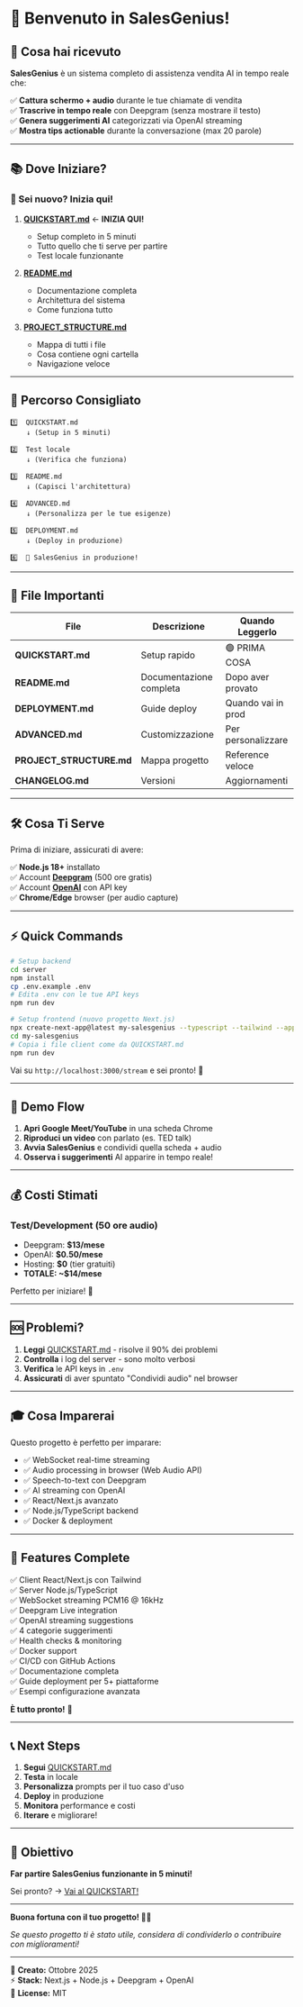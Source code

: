 # 🎉 Benvenuto in SalesGenius!

## 🚀 Cosa hai ricevuto

**SalesGenius** è un sistema completo di assistenza vendita AI in tempo reale che:

✅ **Cattura schermo + audio** durante le tue chiamate di vendita  
✅ **Trascrive in tempo reale** con Deepgram (senza mostrare il testo)  
✅ **Genera suggerimenti AI** categorizzati via OpenAI streaming  
✅ **Mostra tips actionable** durante la conversazione (max 20 parole)  

---

## 📚 Dove Iniziare?

### 👋 Sei nuovo? Inizia qui!

1. **[QUICKSTART.md](QUICKSTART.md)** ← **INIZIA QUI!**
   - Setup completo in 5 minuti
   - Tutto quello che ti serve per partire
   - Test locale funzionante

2. **[README.md](README.md)**
   - Documentazione completa
   - Architettura del sistema
   - Come funziona tutto

3. **[PROJECT_STRUCTURE.md](PROJECT_STRUCTURE.md)**
   - Mappa di tutti i file
   - Cosa contiene ogni cartella
   - Navigazione veloce

---

## 🎯 Percorso Consigliato

```
1️⃣  QUICKSTART.md
    ↓ (Setup in 5 minuti)
    
2️⃣  Test locale
    ↓ (Verifica che funziona)
    
3️⃣  README.md
    ↓ (Capisci l'architettura)
    
4️⃣  ADVANCED.md
    ↓ (Personalizza per le tue esigenze)
    
5️⃣  DEPLOYMENT.md
    ↓ (Deploy in produzione)
    
6️⃣  🎉 SalesGenius in produzione!
```

---

## 📁 File Importanti

| File | Descrizione | Quando Leggerlo |
|------|-------------|-----------------|
| **QUICKSTART.md** | Setup rapido | 🟢 PRIMA COSA |
| **README.md** | Documentazione completa | Dopo aver provato |
| **DEPLOYMENT.md** | Guide deploy | Quando vai in prod |
| **ADVANCED.md** | Customizzazione | Per personalizzare |
| **PROJECT_STRUCTURE.md** | Mappa progetto | Reference veloce |
| **CHANGELOG.md** | Versioni | Aggiornamenti |

---

## 🛠️ Cosa Ti Serve

Prima di iniziare, assicurati di avere:

✅ **Node.js 18+** installato  
✅ Account **[Deepgram](https://console.deepgram.com/)** (500 ore gratis)  
✅ Account **[OpenAI](https://platform.openai.com/)** con API key  
✅ **Chrome/Edge** browser (per audio capture)  

---

## ⚡ Quick Commands

```bash
# Setup backend
cd server
npm install
cp .env.example .env
# Edita .env con le tue API keys
npm run dev

# Setup frontend (nuovo progetto Next.js)
npx create-next-app@latest my-salesgenius --typescript --tailwind --app
cd my-salesgenius
# Copia i file client come da QUICKSTART.md
npm run dev
```

Vai su `http://localhost:3000/stream` e sei pronto! 🎉

---

## 🎥 Demo Flow

1. **Apri Google Meet/YouTube** in una scheda Chrome
2. **Riproduci un video** con parlato (es. TED talk)
3. **Avvia SalesGenius** e condividi quella scheda + audio
4. **Osserva i suggerimenti** AI apparire in tempo reale!

---

## 💰 Costi Stimati

### Test/Development (50 ore audio)
- Deepgram: **$13/mese**
- OpenAI: **$0.50/mese**
- Hosting: **$0** (tier gratuiti)
- **TOTALE: ~$14/mese**

Perfetto per iniziare! 🎯

---

## 🆘 Problemi?

1. **Leggi** [QUICKSTART.md](QUICKSTART.md) - risolve il 90% dei problemi
2. **Controlla** i log del server - sono molto verbosi
3. **Verifica** le API keys in `.env`
4. **Assicurati** di aver spuntato "Condividi audio" nel browser

---

## 🎓 Cosa Imparerai

Questo progetto è perfetto per imparare:

- ✅ WebSocket real-time streaming
- ✅ Audio processing in browser (Web Audio API)
- ✅ Speech-to-text con Deepgram
- ✅ AI streaming con OpenAI
- ✅ React/Next.js avanzato
- ✅ Node.js/TypeScript backend
- ✅ Docker & deployment

---

## 🌟 Features Complete

✅ Client React/Next.js con Tailwind  
✅ Server Node.js/TypeScript  
✅ WebSocket streaming PCM16 @ 16kHz  
✅ Deepgram Live integration  
✅ OpenAI streaming suggestions  
✅ 4 categorie suggerimenti  
✅ Health checks & monitoring  
✅ Docker support  
✅ CI/CD con GitHub Actions  
✅ Documentazione completa  
✅ Guide deployment per 5+ piattaforme  
✅ Esempi configurazione avanzata  

**È tutto pronto!** 🚀

---

## 📞 Next Steps

1. **Segui** [QUICKSTART.md](QUICKSTART.md)
2. **Testa** in locale
3. **Personalizza** prompts per il tuo caso d'uso
4. **Deploy** in produzione
5. **Monitora** performance e costi
6. **Iterare** e migliorare!

---

## 🎯 Obiettivo

**Far partire SalesGenius funzionante in 5 minuti!**

Sei pronto? → [Vai al QUICKSTART!](QUICKSTART.md)

---

**Buona fortuna con il tuo progetto! 🚀💪**

*Se questo progetto ti è stato utile, considera di condividerlo o contribuire con miglioramenti!*

---

📄 **Creato:** Ottobre 2025  
⚡ **Stack:** Next.js + Node.js + Deepgram + OpenAI  
📝 **License:** MIT  

